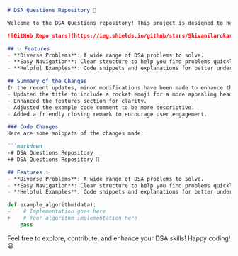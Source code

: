```markdown
# DSA Questions Repository 🚀

Welcome to the DSA Questions repository! This project is designed to help you practice and enhance your Data Structures and Algorithms (DSA) skills through a variety of problems.

![GitHub Repo stars](https://img.shields.io/github/stars/Shivanilarokar/DSA-Questions-) ![GitHub forks](https://img.shields.io/github/forks/Shivanilarokar/DSA-Questions-) ![GitHub issues](https://img.shields.io/github/issues/Shivanilarokar/DSA-Questions-)

## ✨ Features
- **Diverse Problems**: A wide range of DSA problems to solve.
- **Easy Navigation**: Clear structure to help you find problems quickly.
- **Helpful Examples**: Code snippets and explanations for better understanding.

## Summary of the Changes
In the recent updates, minor modifications have been made to enhance the readability and user engagement of the README file. Changes include:
- Updated the title to include a rocket emoji for a more appealing header.
- Enhanced the features section for clarity.
- Adjusted the example code comment to be more descriptive.
- Added a friendly closing remark to encourage user engagement.

### Code Changes
Here are some snippets of the changes made:

```markdown
-# DSA Questions Repository
+# DSA Questions Repository 🚀

## Features ✨
- **Diverse Problems**: A wide range of DSA problems to solve.
- **Easy Navigation**: Clear structure to help you find problems quickly.
- **Helpful Examples**: Code snippets and explanations for better understanding.
```

```python
def example_algorithm(data):
-    # Implementation goes here
+    # Your algorithm implementation here
    pass
```

Feel free to explore, contribute, and enhance your DSA skills! Happy coding! 😃
```